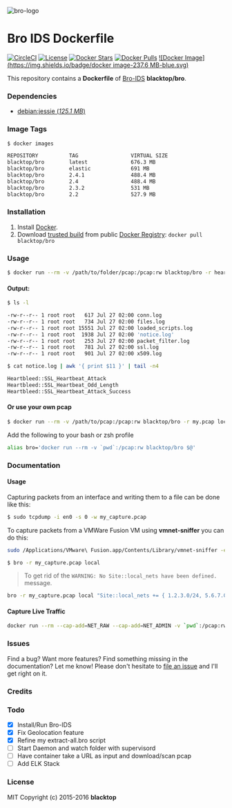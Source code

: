 ![bro-logo](https://raw.githubusercontent.com/blacktop/docker-bro/master/logo.png)

Bro IDS Dockerfile
==================

[![CircleCI](https://circleci.com/gh/blacktop/docker-bro.png?style=shield)](https://circleci.com/gh/blacktop/docker-bro)
[![License](http://img.shields.io/:license-mit-blue.svg)](http://doge.mit-license.org)
[![Docker Stars](https://img.shields.io/docker/stars/blacktop/bro.svg)][hub]
[![Docker Pulls](https://img.shields.io/docker/pulls/blacktop/bro.svg)][hub]
[![Docker Image](https://img.shields.io/badge/docker image-237.6 MB-blue.svg)][hub]

This repository contains a **Dockerfile** of [Bro-IDS](http://www.bro.org/index.html) **blacktop/bro**.

### Dependencies

* [debian:jessie (*125.1  MB*)](https://hub.docker.com/_/debian/)

### Image Tags
```bash
$ docker images

REPOSITORY          TAG                 VIRTUAL SIZE
blacktop/bro        latest              676.3 MB
blacktop/bro        elastic             691 MB
blacktop/bro        2.4.1               488.4 MB
blacktop/bro        2.4                 488.4 MB
blacktop/bro        2.3.2               531 MB
blacktop/bro        2.2                 527.9 MB
```

### Installation

1. Install [Docker](https://www.docker.io/).
2. Download [trusted build](https://hub.docker.com/r/blacktop/bro/) from public [Docker Registry](https://index.docker.io/): `docker pull blacktop/bro`

### Usage
```bash
$ docker run --rm -v /path/to/folder/pcap:/pcap:rw blacktop/bro -r heartbleed.pcap local
```
#### Output:
```bash
$ ls -l

-rw-r--r-- 1 root root   617 Jul 27 02:00 conn.log
-rw-r--r-- 1 root root   734 Jul 27 02:00 files.log
-rw-r--r-- 1 root root 15551 Jul 27 02:00 loaded_scripts.log
-rw-r--r-- 1 root root  1938 Jul 27 02:00 'notice.log'
-rw-r--r-- 1 root root   253 Jul 27 02:00 packet_filter.log
-rw-r--r-- 1 root root   781 Jul 27 02:00 ssl.log
-rw-r--r-- 1 root root   901 Jul 27 02:00 x509.log
```
```bash
$ cat notice.log | awk '{ print $11 }' | tail -n4

Heartbleed::SSL_Heartbeat_Attack
Heartbleed::SSL_Heartbeat_Odd_Length
Heartbleed::SSL_Heartbeat_Attack_Success
```
#### Or use your own pcap
```bash
$ docker run --rm -v /path/to/pcap:/pcap:rw blacktop/bro -r my.pcap local
```

Add the following to your bash or zsh profile

```bash
alias bro='docker run --rm -v `pwd`:/pcap:rw blacktop/bro $@'
```

### Documentation

#### Usage

Capturing packets from an interface and writing them to a file can be done like this:

```bash
$ sudo tcpdump -i en0 -s 0 -w my_capture.pcap
```

To capture packets from a VMWare Fusion VM using **vmnet-sniffer** you can do this:

```bash
sudo /Applications/VMware\ Fusion.app/Contents/Library/vmnet-sniffer -e -w my_capture.pcap vmnet8
```

```bash
$ bro -r my_capture.pcap local
```
> To get rid of the `WARNING: No Site::local_nets have been defined.` message.

```bash
bro -r my_capture.pcap local "Site::local_nets += { 1.2.3.0/24, 5.6.7.0/24 }"
```

#### Capture Live Traffic  

```bash
docker run --rm --cap-add=NET_RAW --cap-add=NET_ADMIN -v `pwd`:/pcap:rw --net=host blacktop/bro -i eth0
```

### Issues

Find a bug? Want more features? Find something missing in the documentation? Let me know! Please don't hesitate to [file an issue](https://github.com/blacktop/docker-bro/issues/new) and I'll get right on it.

### Credits

### Todo
- [x] Install/Run Bro-IDS
- [x] Fix Geolocation feature
- [x] Refine my extract-all.bro script
- [ ] Start Daemon and watch folder with supervisord
- [ ] Have container take a URL as input and download/scan pcap
- [ ] Add ELK Stack

### License

MIT Copyright (c) 2015-2016 **blacktop**

[hub]: https://hub.docker.com/r/blacktop/bro/
